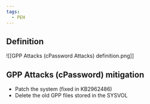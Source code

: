 ```yaml
---
tags:
  - PEH
---
```

## Definition
![[GPP Attacks (cPassword Attacks) definition.png]]
## GPP Attacks (cPassword) mitigation
- Patch the system (fixed in KB2962486)
- Delete the old GPP files stored in the SYSVOL
